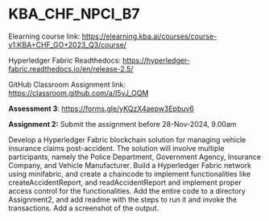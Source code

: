 # KBA_CHF_NPCI_B7

Elearning course link: https://elearning.kba.ai/courses/course-v1:KBA+CHF_GO+2023_Q3/course/

Hyperledger Fabric Readthedocs: https://hyperledger-fabric.readthedocs.io/en/release-2.5/

GitHub Classroom Assignment link: https://classroom.github.com/a/I5vJ_OQM


**Assessment 3**: https://forms.gle/yKQzX4aepw3Epbuv6


**Assignment 2:** Submit the assignment before 28-Nov-2024, 9.00am

Develop a Hyperledger Fabric blockchain solution for managing vehicle insurance claims post-accident. The solution will involve multiple participants, namely the Police Department, Government Agency, Insurance Company, and Vehicle Manufacturer.
Build a Hyperledger Fabric network using minifabric, and create a chaincode to implement functionalities like createAccidentReport, and readAccidentReport and implement proper access control for the functionalities. Add the entire code to a directory Assignment2, and add readme with the steps to run it and invoke the transactions.  Add a screenshot of the output.





